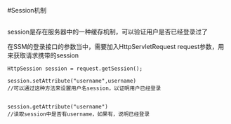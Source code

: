 #Session机制
##

session是存在服务器中的一种缓存机制，可以验证用户是否已经登录过了

在SSM的登录接口的参数当中，需要加入HttpServletRequest request参数，用来获取请求携带的session

	HttpSession session = request.getSession();
	
	session.setAttribute("username",username)
	//可以通过这种方法来设置用户名session，以证明用户已经登录

	
	session.getAttribute("username")
	//读取session中是否有username，如果有，说明已经登录